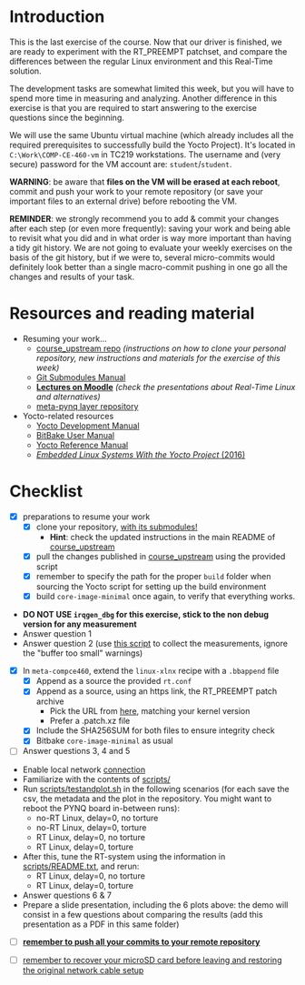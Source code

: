 # Introduction

This is the last exercise of the course. Now that our driver is finished, we are ready to experiment with the RT_PREEMPT patchset, and compare the differences between the regular Linux environment and this Real-Time solution.

The development tasks are somewhat limited this week, but you will have to spend more time in measuring and analyzing.
Another difference in this exercise is that you are required to start answering to the exercise questions since the beginning.

We will use the same Ubuntu virtual machine (which already includes all the required prerequisites to successfully build the Yocto Project).
It's located in `C:\Work\COMP-CE-460-vm` in TC219 workstations.
The username and (very secure) password for the VM account are: `student`/`student`.

**WARNING**: be aware that **files on the VM will be erased at each reboot**, commit and push your work to your remote repository (or save your important files to an external drive) before rebooting the VM.

**REMINDER**: we strongly recommend you to add & commit your changes after each step (or even more frequently): saving your work and being able to revisit what you did and in what order is way more important than having a tidy git history. We are not going to evaluate your weekly exercises on the basis of the git history, but if we were to, several micro-commits would definitely look better than a single macro-commit pushing in one go all the changes and results of your task.

# Resources and reading material

- Resuming your work...
  - [course_upstream repo][course_upstream] *(instructions on how to clone your personal repository, new instructions and materials for the exercise of this week)*
  - [Git Submodules Manual][Git_Submodules]
  - [**Lectures on Moodle**][moodle.COMP.CE.460] *(check the presentations about Real-Time Linux and alternatives)*
  - [meta-pynq layer repository][meta-pynq]
- Yocto-related resources
  - [Yocto Development Manual][YoctoDEVMAN:cha4]
  - [BitBake User Manual][bitbakeUSRMAN]
  - [Yocto Reference Manual][YoctoREFMAN]
  - [*Embedded Linux Systems With the Yocto Project* (2016)][book:YOCTO:2016]

# Checklist

- [x] preparations to resume your work
  - [x] clone your repository, <u>with its submodules!</u>
    - **Hint**: check the updated instructions in the main README of [course_upstream]
  - [x] pull the changes published in [course_upstream] using the provided script
  - [x] remember to specify the path for the proper `build` folder when sourcing the Yocto script for setting up the build environment
  - [x] build `core-image-minimal` once again, to verify that everything works.
- **DO NOT USE `irqgen_dbg` for this exercise, stick to the non debug version for any measurement**
- Answer question 1
- Answer question 2 (use [this script](../07/statistics_app/measuring.sh) to collect the measurements, ignore the "buffer too small" warnings)
- [x] In `meta-compce460`, extend the `linux-xlnx` recipe with a `.bbappend` file
  - [x] Append as a source the provided `rt.conf`
  - [x] Append as a source, using an https link, the RT_PREEMPT patch archive
    - Pick the URL from [here](https://mirrors.edge.kernel.org/pub/linux/kernel/projects/rt/), matching your kernel version
    - Prefer a .patch.xz file
  - [x] Include the SHA256SUM for both files to ensure integrity check
  - [x] Bitbake `core-image-minimal` as usual
- [ ] Answer questions 3, 4 and 5
- Enable local network [connection](lab_nic_setup.md)
- Familiarize with the contents of [scripts/](./scripts/)
- Run [scripts/testandplot.sh](scripts/testandplot.sh) in the following scenarios (for each save the csv, the metadata and the plot in the repository. You might want to reboot the PYNQ board in-between runs):
  - no-RT Linux, delay=0, no torture
  - no-RT Linux, delay=0, torture
  - RT Linux, delay=0, no torture
  - RT Linux, delay=0, torture
- After this, tune the RT-system using the information in [scripts/README.txt](scripts/README.txt), and rerun:
  - RT Linux, delay=0, no torture
  - RT Linux, delay=0, torture
- Answer questions 6 & 7
- Prepare a slide presentation, including the 6 plots above: the demo will consist in a few questions about comparing the results (add this presentation as a PDF in this same folder)
- [ ] <u>**remember to push all your commits to your remote repository**</u>
- [ ] <u>remember to recover your microSD card before leaving and restoring the original network cable setup</u>


[course_upstream]: https://course-gitlab.tuni.fi/comp.ce.460-real-time-systems_2023-2024/course_upstream
[Git_Submodules]: https://git-scm.com/book/en/v2/Git-Tools-Submodules
[YoctoQS]: https://docs.yoctoproject.org/2.4.3/yocto-project-qs/yocto-project-qs.html
[moodle.COMP.CE.460]: https://moodle.tuni.fi/course/view.php?id=37443
[YoctoDEVMAN:cha4]: https://docs.yoctoproject.org/2.4.3/dev-manual/dev-manual.html#extendpoky
[YoctoREFMAN]: https://docs.yoctoproject.org/2.4.3/ref-manual/ref-manual.html
[YoctoKDEVMAN:sec2.10]: https://docs.yoctoproject.org/2.4.3/kernel-dev/kernel-dev.html#working-with-out-of-tree-modules
[bitbakeUSRMAN]: https://docs.yoctoproject.org/2.4.3/bitbake-user-manual/bitbake-user-manual.html
[PYNQ-Z1-REFMAN]: https://reference.digilentinc.com/_media/reference/programmable-logic/pynq-z1/pynq-rm.pdf
[meta-pynq]: https://course-gitlab.tuni.fi/comp.ce.460-real-time-systems_2023-2024/meta-pynq
[book:LDDD:2017]: https://andor.tuni.fi/permalink/358FIN_TAMPO/1j3mh4m/alma9911130510505973
[book:LDD3:2005]: https://andor.tuni.fi/permalink/358FIN_TAMPO/1kfmqvo/alma9910688435205973
[book:LKD:2010]: https://andor.tuni.fi/permalink/358FIN_TAMPO/1kfmqvo/alma9910687662305973
[book:YOCTO:2016]: https://andor.tuni.fi/permalink/358FIN_TAMPO/1kfmqvo/alma992568575305973
[book:linux-insides]: https://0xax.gitbooks.io/linux-insides/content/index.html
[devtree-spec]: https://github.com/devicetree-org/devicetree-specification/releases/tag/v0.2
[man:3:errno]: http://man7.org/linux/man-pages/man3/errno.3.html
[yocto-sdk-manual]: https://docs.yoctoproject.org/2.4.3/sdk-manual/sdk-manual.html
[sdk-archive]: ../../build/tmp/deploy/sdk/poky-glibc-x86_64-core-image-minimal-cortexa9hf-neon-toolchain-2.4.3.sh
